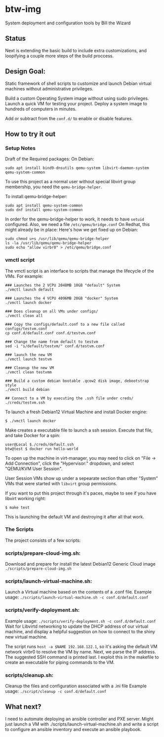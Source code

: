 # btw-img
System deployment and configuration tools by Bill the Wizard

## Status
Next is extending the basic build to include extra customizations,
and loopifying a couple more steps of the build proccess.

## Design Goal:
Static framework of shell scripts to customize and launch Debian 
virtual machines without administrative privileges.

Build a custom Operating System image without using sudo
privileges. Launch a quick VM for testing your project.
Deploy a system image to hundreds of computers in minutes.

Add or subtract from the `conf.d/` to enable or disable features.

## How to try it out

### Setup Notes
Draft of the Required packages:
On Debian:
```
sudo apt install bind9-dnsutils qemu-system libvirt-daemon-system qemu-system-common
```

To use this project as a normal user without special libvirt group
membership, you need the `qemu-bridge-helper`.

To install qemu-bridge-helper:
```
sudo apt install qemu-system-common
sudo dnf install qemu-system-common
```

In order for the qemu-bridge-helper to work, it needs to have `setuid`
configured. Also, we need a file `/etc/qemu/bridge.conf` On Redhat, this might already be in place:
Here's how we get fixed up on Debian:
```
sudo chmod u+s /usr/lib/qemu/qemu-bridge-helper
ls -la /usr/lib/qemu/qemu-bridge-helper
sudo echo "allow virbr0" > /etc/qemu/bridge.conf
```

### vmctl script
The vmctl script is an interface to scripts that manage the lifecycle of the VMs. 
For example:
```
### Launches the 2 VCPU 2048MB 10GB "default" System
./vmctl launch default

### Launches the 4 VCPU 4096MB 20GB "docker" System
./vmctl launch docker

### Does cleanup on all VMs under configs/
./vmctl clean all

### Copy the configs/default.conf to a new file called configs/testvm.conf
cp conf.d/default.conf conf.d/testvm.conf

### Change the name from default to testvm
sed -i "s/default/testvm/" conf.d/testvm.conf

### launch the new VM
./vmctl launch testvm

### Cleanup the new VM
./vmctl clean testvmm

### Build a custom debian bootable .qcow2 disk image, debootstrap style
./vmctl build debian

## Connect to a VM by executing the .ssh file under creds/
./creds/testvm.ssh
```


To launch a fresh Debian12 Virtual Machine and install Docker engine:
```
$ ./vmctl launch docker
```
Make creates a executable file to launch a ssh session. Execute that file,
and take Docker for a spin:
```
user@Local $./creds/default.ssh
btw@test $ docker run hello-world
```

To open up the machine in virt-manager, you may need to click on 
"File -> Add Connection", click the "Hypervisor:" dropdown, and select 
"QEMU/KVM User Session".

User Session VMs show up under a sepearate section than other "System" VMs
that were started with `libvirt` group permissions.

If you want to put this project through it's paces, maybe to
see if you have libvirt working right:
```
$ make test
```
This is launching the default VM and destroying it after all that work.

### The Scripts
The project consists of a few scripts:
### scripts/prepare-cloud-img.sh: 
Download and prepare for install the latest Debian12 Generic Cloud image
`./scripts/prepare-cloud-img.sh`

### scripts/launch-virtual-machine.sh: 
Launch a Virtual machine based on the contents of a .conf file.
Example usage:
`./scripts/launch-virtual-machine.sh -c conf.d/default.conf`

### scripts/verify-deployment.sh:
Example usage:
`./scripts/verify-deployment.sh -c conf.d/default.conf`
Wait for Libvirtd networking to update the DHCP address of our virtual machine,
and display a helpful suggestion on how to connect to the shiny new virtual machine.

The script runs `host -a $NAME 192.168.122.1`, so it's asking the default VM network virbr0 to resolve the VM by name. Next,
we parse the IP address. The suggested SSH command is printed last. I exploit this in the makefile to create an executable for
piping commands to the VM.

### scripts/cleanup.sh: 
Cleanup the files and configuration associated with a .ini file
Example usage:
`./script/cleanup -c conf.d/default.conf`

## What next?
I need to automate deploying an ansible controller and PXE server.
Might just launch a VM with ./scripts/launch-virtual-machine.sh
and write a script to configure an ansible inventory and execute an
ansible playbook.

